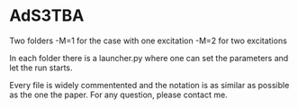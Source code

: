 # AdS3TBA

Two folders
-M=1 for the case with one excitation
-M=2 for two excitations

In each folder there is a launcher.py where one can set the parameters
and let the run starts.

Every file is widely commentented and the notation is as similar as possible
as the one the paper. For any question, please contact me.
